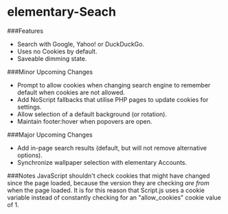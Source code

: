 elementary-Seach
================

###Features
- Search with Google, Yahoo! or DuckDuckGo.
- Uses no Cookies by default.
- Saveable dimming state.

###Minor Upcoming Changes
- Prompt to allow cookies when changing search engine to remember default when cookies are not allowed.
- Add NoScript fallbacks that utilise PHP pages to update cookies for settings.
- Allow selection of a default background (or rotation).
- Maintain footer:hover when popovers are open.

###Major Upcoming Changes
- Add in-page search results (default, but will not remove alternative options).
- Synchronize wallpaper selection with elementary Accounts.

###Notes
JavaScript shouldn't check cookies that might have changed since the page loaded, because the version they are checking _are from_ when the page loaded. It is for this reason that Script.js uses a cookie variable instead of constantly checking for an "allow_cookies" cookie value of 1.
